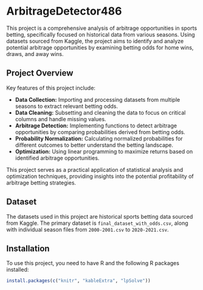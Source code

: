 # ArbitrageDetector486

This project is a comprehensive analysis of arbitrage opportunities in sports betting, specifically focused on historical data from various seasons. Using datasets sourced from Kaggle, the project aims to identify and analyze potential arbitrage opportunities by examining betting odds for home wins, draws, and away wins.

## Project Overview

Key features of this project include:

- **Data Collection:** Importing and processing datasets from multiple seasons to extract relevant betting odds.
- **Data Cleaning:** Subsetting and cleaning the data to focus on critical columns and handle missing values.
- **Arbitrage Detection:** Implementing functions to detect arbitrage opportunities by comparing probabilities derived from betting odds.
- **Probability Normalization:** Calculating normalized probabilities for different outcomes to better understand the betting landscape.
- **Optimization:** Using linear programming to maximize returns based on identified arbitrage opportunities.

This project serves as a practical application of statistical analysis and optimization techniques, providing insights into the potential profitability of arbitrage betting strategies.

## Dataset

The datasets used in this project are historical sports betting data sourced from Kaggle. The primary dataset is `final_dataset_with_odds.csv`, along with individual season files from `2000-2001.csv` to `2020-2021.csv`.

## Installation

To use this project, you need to have R and the following R packages installed:

```R
install.packages(c("knitr", "kableExtra", "lpSolve"))
